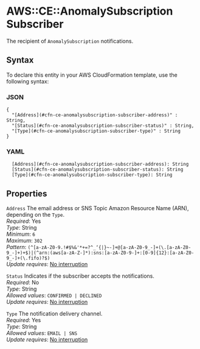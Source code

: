 # AWS::CE::AnomalySubscription Subscriber<a name="aws-properties-ce-anomalysubscription-subscriber"></a>

The recipient of `AnomalySubscription` notifications\.

## Syntax<a name="aws-properties-ce-anomalysubscription-subscriber-syntax"></a>

To declare this entity in your AWS CloudFormation template, use the following syntax:

### JSON<a name="aws-properties-ce-anomalysubscription-subscriber-syntax.json"></a>

```
{
  "[Address](#cfn-ce-anomalysubscription-subscriber-address)" : String,
  "[Status](#cfn-ce-anomalysubscription-subscriber-status)" : String,
  "[Type](#cfn-ce-anomalysubscription-subscriber-type)" : String
}
```

### YAML<a name="aws-properties-ce-anomalysubscription-subscriber-syntax.yaml"></a>

```
  [Address](#cfn-ce-anomalysubscription-subscriber-address): String
  [Status](#cfn-ce-anomalysubscription-subscriber-status): String
  [Type](#cfn-ce-anomalysubscription-subscriber-type): String
```

## Properties<a name="aws-properties-ce-anomalysubscription-subscriber-properties"></a>

`Address` <a name="cfn-ce-anomalysubscription-subscriber-address"></a>
The email address or SNS Topic Amazon Resource Name \(ARN\), depending on the `Type`\.  
_Required_: Yes  
_Type_: String  
_Minimum_: `6`  
_Maximum_: `302`  
_Pattern_: `(^[a-zA-Z0-9.!#$%&'*+=?^_‘{|}~-]+@[a-zA-Z0-9_-]+(\.[a-zA-Z0-9_-]+)+$)|(^arn:(aws[a-zA-Z-]*):sns:[a-zA-Z0-9-]+:[0-9]{12}:[a-zA-Z0-9_-]+(\.fifo)?$)`  
_Update requires_: [No interruption](https://docs.aws.amazon.com/AWSCloudFormation/latest/UserGuide/using-cfn-updating-stacks-update-behaviors.html#update-no-interrupt)

`Status` <a name="cfn-ce-anomalysubscription-subscriber-status"></a>
Indicates if the subscriber accepts the notifications\.  
_Required_: No  
_Type_: String  
_Allowed values_: `CONFIRMED | DECLINED`  
_Update requires_: [No interruption](https://docs.aws.amazon.com/AWSCloudFormation/latest/UserGuide/using-cfn-updating-stacks-update-behaviors.html#update-no-interrupt)

`Type` <a name="cfn-ce-anomalysubscription-subscriber-type"></a>
The notification delivery channel\.  
_Required_: Yes  
_Type_: String  
_Allowed values_: `EMAIL | SNS`  
_Update requires_: [No interruption](https://docs.aws.amazon.com/AWSCloudFormation/latest/UserGuide/using-cfn-updating-stacks-update-behaviors.html#update-no-interrupt)
